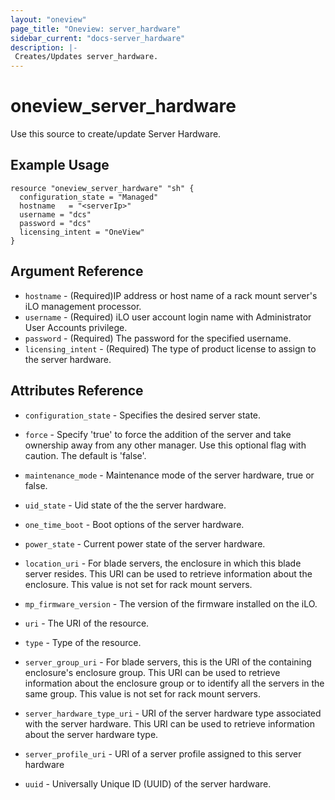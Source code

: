 ```yaml
---
layout: "oneview"
page_title: "Oneview: server_hardware"
sidebar_current: "docs-server_hardware"
description: |-
 Creates/Updates server_hardware.
---
```


# oneview\_server_hardware

Use this source to create/update Server Hardware.

## Example Usage

```hcl
resource "oneview_server_hardware" "sh" {
  configuration_state = "Managed"
  hostname   = "<serverIp>"
  username = "dcs"
  password = "dcs"
  licensing_intent = "OneView"
}

```

## Argument Reference

* `hostname` - (Required)IP address or host name of a rack mount server's iLO management processor.
* `username` -  (Required) iLO user account login name with Administrator User Accounts privilege.
* `password` - (Required) The password for the specified username.
* `licensing_intent` - (Required) The type of product license to assign to the server hardware.

## Attributes Reference

* `configuration_state` - Specifies the desired server state.
  
* `force` - Specify 'true' to force the addition of the server and take ownership away from any other manager. Use this optional flag with caution. The default is 'false'.

* `maintenance_mode` - Maintenance mode of the server hardware, true or false.

* `uid_state` - Uid state of the the server hardware.

* `one_time_boot` - Boot options of the server hardware.

* `power_state` - Current power state of the server hardware.

* `location_uri` - For blade servers, the enclosure in which this blade server resides. This URI can be used to retrieve information about the enclosure. This value is not set for rack mount servers.

* `mp_firmware_version` - The version of the firmware installed on the iLO.

* `uri` - The URI of the resource.

* `type` - Type of the resource.

* `server_group_uri` - For blade servers, this is the URI of the containing enclosure's enclosure group. This URI can be used to retrieve information about the enclosure group or to identify all the servers in the same group. This value is not set for rack mount servers.

* `server_hardware_type_uri` - URI of the server hardware type associated with the server hardware. This URI can be used to retrieve information about the server hardware type. 

* `server_profile_uri` - URI of a server profile assigned to this server hardware

* `uuid` - Universally Unique ID (UUID) of the server hardware.
